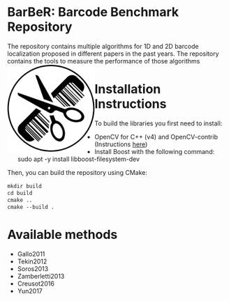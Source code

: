 # BarBeR: Barcode Benchmark Repository
The repository contains multiple algorithms for 1D and 2D barcode localization proposed in different papers in the past years. The repository contains the tools to measure the performance of those algorithms
<img src='./logo.png' width='200' style="float: left;">

# Installation Instructions
To build the libraries you first need to install:
- OpenCV for C++ (v4) and OpenCV-contrib (Instructions [here](https://docs.opencv.org/4.x/d7/d9f/tutorial_linux_install.html)) 
- Install Boost with the following command: sudo apt -y install libboost-filesystem-dev

Then, you can build the repository using CMake:
```
mkdir build
cd build
cmake ..
cmake --build .
```

# Available methods
* Gallo2011
* Tekin2012
* Soros2013
* Zamberletti2013
* Creusot2016
* Yun2017

